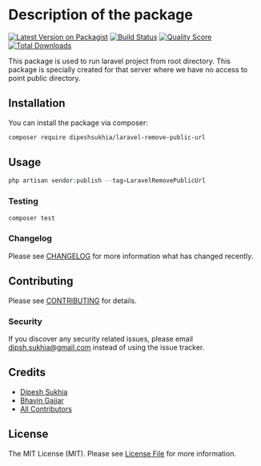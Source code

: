 # Description of the package

[![Latest Version on Packagist](https://img.shields.io/packagist/v/dipeshsukhia/laravel-remove-public-url.svg?style=flat-square)](https://packagist.org/packages/dipeshsukhia/laravel-remove-public-url)
[![Build Status](https://img.shields.io/travis/dipeshsukhia/laravel-remove-public-url/master.svg?style=flat-square)](https://travis-ci.org/dipeshsukhia/laravel-remove-public-url)
[![Quality Score](https://img.shields.io/scrutinizer/g/dipeshsukhia/laravel-remove-public-url.svg?style=flat-square)](https://scrutinizer-ci.com/g/dipeshsukhia/laravel-remove-public-url)
[![Total Downloads](https://img.shields.io/packagist/dt/dipeshsukhia/laravel-remove-public-url.svg?style=flat-square)](https://packagist.org/packages/dipeshsukhia/laravel-remove-public-url)

This package is used to run laravel project from root directory. This package is specially created for that server where we have no access to point public directory.
## Installation

You can install the package via composer:

```bash
composer require dipeshsukhia/laravel-remove-public-url
```

## Usage

``` php
php artisan vendor:publish --tag=LaravelRemovePublicUrl
```

### Testing

``` bash
composer test
```

### Changelog

Please see [CHANGELOG](CHANGELOG.md) for more information what has changed recently.

## Contributing

Please see [CONTRIBUTING](CONTRIBUTING.md) for details.

### Security

If you discover any security related issues, please email dipsh.sukhia@gmail.com instead of using the issue tracker.

## Credits

- [Dipesh Sukhia](https://github.com/dipeshsukhia)
- [Bhavin Gajjar](https://github.com/bhavingajjar)
- [All Contributors](../../contributors)

## License

The MIT License (MIT). Please see [License File](LICENSE.md) for more information.
